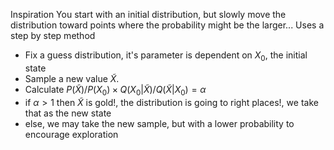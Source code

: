 Inspiration
You start with an initial distribution, but slowly move the distribution toward points where the probability might be the larger...
Uses a step by step method

- Fix a guess distribution, it's parameter is dependent on $X_0$, the initial state
- Sample a new value $\tilde X$. 
- Calculate $P(\tilde X)/ P(X_0) \times Q(X_0 | \tilde X)/Q(\tilde X | X_0) = \alpha$
- if $\alpha > 1$ then $\tilde X$ is gold!, the distribution is going to right places!, we take that as the new state
- else, we may take the new sample, but with a lower probability to encourage exploration

